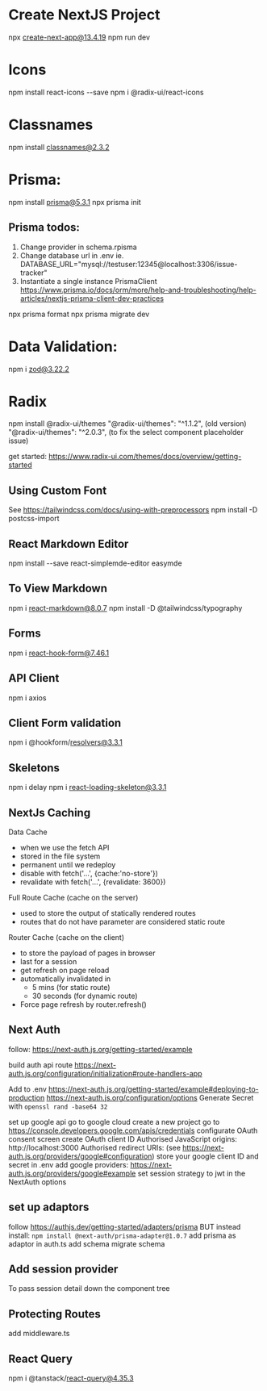 # Create NextJS Project
npx create-next-app@13.4.19
npm run dev

# Icons
npm install react-icons --save
npm i @radix-ui/react-icons

# Classnames
npm install classnames@2.3.2

# Prisma:
npm install prisma@5.3.1
npx prisma init

## Prisma todos:
1. Change provider in schema.rpisma
2. Change database url in .env 
ie. DATABASE_URL="mysql://testuser:12345@localhost:3306/issue-tracker"
3. Instantiate a single instance PrismaClient
https://www.prisma.io/docs/orm/more/help-and-troubleshooting/help-articles/nextjs-prisma-client-dev-practices

npx prisma format
npx prisma migrate dev

# Data Validation:
npm i zod@3.22.2

# Radix 
npm install @radix-ui/themes
"@radix-ui/themes": "^1.1.2", (old version)
"@radix-ui/themes": "^2.0.3", (to fix the select component placeholder issue)

get started:
https://www.radix-ui.com/themes/docs/overview/getting-started

## Using Custom Font
See https://tailwindcss.com/docs/using-with-preprocessors
npm install -D postcss-import

## React Markdown Editor
npm install --save react-simplemde-editor easymde

## To View Markdown
npm i react-markdown@8.0.7
npm install -D @tailwindcss/typography

## Forms
npm i react-hook-form@7.46.1

## API Client
npm i axios

## Client Form validation
npm i @hookform/resolvers@3.3.1

## Skeletons
npm i delay
npm i react-loading-skeleton@3.3.1

## NextJs Caching
Data Cache 
- when we use the fetch API
- stored in the file system
- permanent until we redeploy
- disable with fetch('...', {cache:'no-store'})
- revalidate with fetch('...', {revalidate: 3600})

Full Route Cache (cache on the server)
- used to store the output of statically rendered routes
- routes that do not have parameter are considered static route

Router Cache (cache on the client)
- to store the payload of pages in browser
- last for a session
- get refresh on page reload
- automatically invalidated in 
  - 5 mins (for static route)
  - 30 seconds (for dynamic route)
- Force page refresh by router.refresh()

## Next Auth
follow: https://next-auth.js.org/getting-started/example

build auth api route
https://next-auth.js.org/configuration/initialization#route-handlers-app

Add to .env
https://next-auth.js.org/getting-started/example#deploying-to-production
https://next-auth.js.org/configuration/options
Generate Secret with `openssl rand -base64 32`

set up google api
go to google cloud
create a new project
go to https://console.developers.google.com/apis/credentials
configurate OAuth consent screen
create OAuth client ID
  Authorised JavaScript origins: http://localhost:3000
  Authorised redirect URIs: (see https://next-auth.js.org/providers/google#configuration)
store your google client ID and secret in .env
add google providers: https://next-auth.js.org/providers/google#example
set session strategy to jwt in the NextAuth options

## set up adaptors
follow https://authjs.dev/getting-started/adapters/prisma
BUT instead install:
`npm install @next-auth/prisma-adapter@1.0.7`
add prisma as adaptor in auth.ts
add schema
migrate schema


## Add session provider
To pass session detail down the component tree

## Protecting Routes
add middleware.ts

## React Query
npm i @tanstack/react-query@4.35.3






